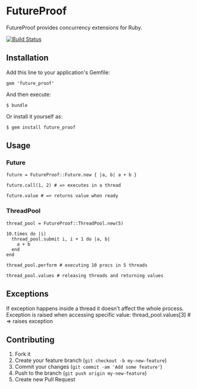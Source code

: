 # FutureProof

FutureProof provides concurrency extensions for Ruby.

[![Build Status](https://travis-ci.org/nikitachernov/FutureProof.png)](https://travis-ci.org/nikitachernov/FutureProof)

## Installation

Add this line to your application's Gemfile:

    gem 'future_proof'

And then execute:

    $ bundle

Or install it yourself as:

    $ gem install future_proof

## Usage

### Future

    future = FutureProof::Future.new { |a, b| a + b }

    future.call(1, 2) # => executes in a thread

    future.value # => returns value when ready

### ThreadPool

    thread_pool = FutureProof::ThreadPool.new(5)

    10.times do |i|
      thread_pool.submit i, i + 1 do |a, b|
        a + b
      end
    end

    thread_pool.perform # executing 10 procs in 5 threads

    thread_pool.values # releasing threads and returning values

## Exceptions

  If exception happens inside a thread it doesn't affect the whole process.
  Exception is raised when accessing specific value:
      thread_pool.values[3] # => raises exception

## Contributing

1. Fork it
2. Create your feature branch (`git checkout -b my-new-feature`)
3. Commit your changes (`git commit -am 'Add some feature'`)
4. Push to the branch (`git push origin my-new-feature`)
5. Create new Pull Request
